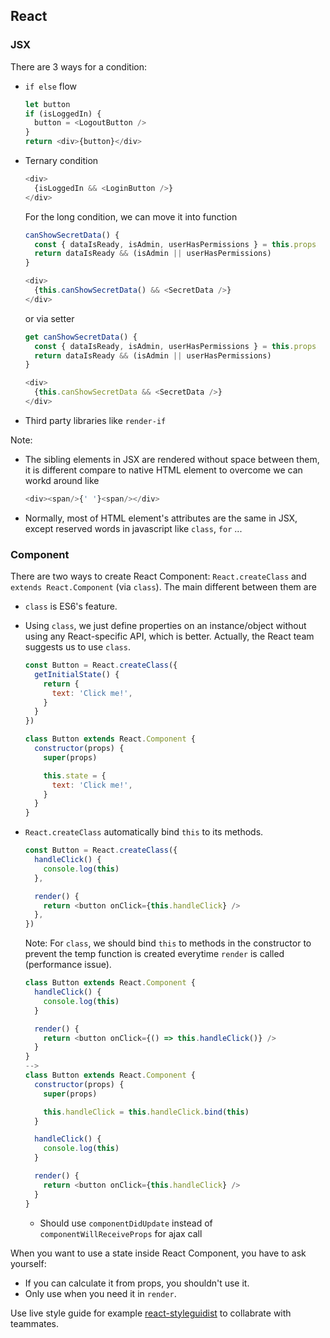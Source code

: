 ## React

### JSX

There are 3 ways for a condition:
+ `if else` flow

  ```js
  let button 
  if (isLoggedIn) { 
    button = <LogoutButton /> 
  } 
  return <div>{button}</div> 
  ```
  
+ Ternary condition

  ```js
  <div> 
    {isLoggedIn && <LoginButton />} 
  </div> 
  ```
  
  For the long condition, we can move it into function
  
  ```js
  canShowSecretData() { 
    const { dataIsReady, isAdmin, userHasPermissions } = this.props 
    return dataIsReady && (isAdmin || userHasPermissions) 
  } 

  <div> 
    {this.canShowSecretData() && <SecretData />} 
  </div> 
  ```
  or via setter
  ```js
  get canShowSecretData() { 
    const { dataIsReady, isAdmin, userHasPermissions } = this.props 
    return dataIsReady && (isAdmin || userHasPermissions) 
  } 

  <div> 
    {this.canShowSecretData && <SecretData />} 
  </div> 
  ```
  
+ Third party libraries like `render-if`

Note:
+ The sibling elements in JSX are rendered without space between them, it is different compare to native HTML element to overcome we can workd around like
  ```js
  <div><span/>{' '}<span/></div>
  ```
+ Normally, most of HTML element's attributes are the same in JSX, except reserved words in javascript like `class`, `for` ...

### Component

There are two ways to create React Component: `React.createClass` and `extends React.Component` (via `class`). The main different between them are
+ `class` is ES6's feature.
+ Using `class`, we just define properties on an instance/object without using any React-specific API, which is better. Actually, the React team suggests us to use `class`.

  ```js
  const Button = React.createClass({ 
    getInitialState() { 
      return { 
        text: 'Click me!', 
      } 
    }
  })
  
  class Button extends React.Component { 
    constructor(props) { 
      super(props) 

      this.state = { 
        text: 'Click me!', 
      } 
    }
  }
  ```
+ `React.createClass` automatically bind `this` to its methods.

  ```js
  const Button = React.createClass({ 
    handleClick() { 
      console.log(this) 
    }, 

    render() { 
      return <button onClick={this.handleClick} /> 
    }, 
  }) 
  ```
  
  Note: For `class`, we should bind `this` to methods in the constructor to prevent the temp function is created everytime `render` is called (performance issue).
  
  ```js
  class Button extends React.Component { 
    handleClick() { 
      console.log(this) 
    } 

    render() { 
      return <button onClick={() => this.handleClick()} /> 
    } 
  }
  -->
  class Button extends React.Component { 
    constructor(props) { 
      super(props) 

      this.handleClick = this.handleClick.bind(this) 
    } 

    handleClick() { 
      console.log(this) 
    } 

    render() { 
      return <button onClick={this.handleClick} /> 
    } 
  } 
  ```
  + Should use `componentDidUpdate` instead of `componentWillReceiveProps` for ajax call
  
When you want to use a state inside React Component, you have to ask yourself:
+ If you can calculate it from props, you shouldn't use it.
+ Only use when you need it in `render`.

Use live style guide for example [react-styleguidist](https://react-styleguidist.js.org/) to collabrate with teammates.
